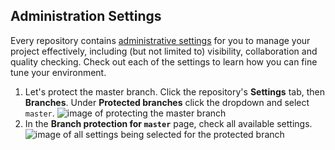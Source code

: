 ## Administration Settings

Every repository contains [administrative settings](https://help.github.com/categories/administering-a-repository/) for you to manage your project effectively, including (but not limited to) visibility, collaboration and quality checking. Check out each of the settings to learn how you can fine tune your environment.

1. Let's protect the master branch. Click the repository's **Settings** tab, then **Branches**. Under **Protected branches** click the dropdown and select `master`.
  ![image of protecting the master branch](https://raw.githubusercontent.com/universeworkshops/github-for-managers/master/workshop-images/github-for-managers.019.jpeg)
1. In the **Branch protection for `master`** page, check all available settings.
  ![image of all settings being selected for the protected branch](https://raw.githubusercontent.com/universeworkshops/github-for-managers/master/workshop-images/github-for-managers.020.jpeg)
